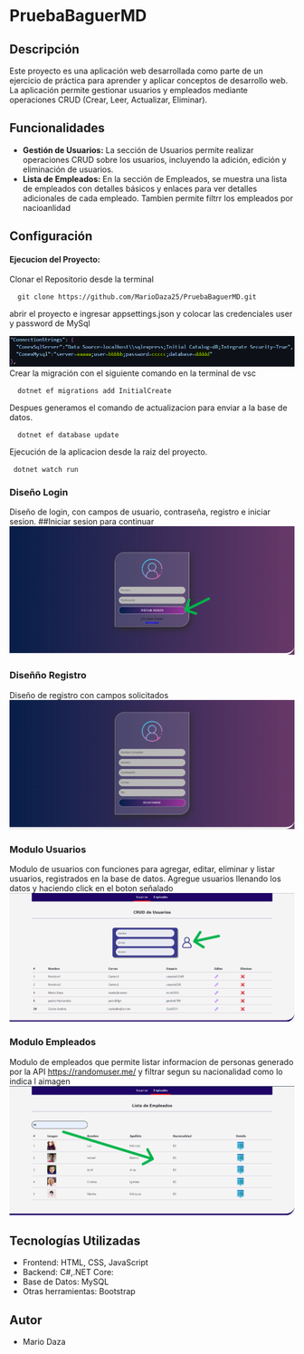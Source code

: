 # PruebaBaguerMD

## Descripción

Este proyecto es una aplicación web desarrollada como parte de un ejercicio de práctica para aprender y aplicar conceptos de desarrollo web. La aplicación permite gestionar usuarios y empleados mediante operaciones CRUD (Crear, Leer, Actualizar, Eliminar).

## Funcionalidades

- **Gestión de Usuarios:** La sección de Usuarios permite realizar operaciones CRUD sobre los usuarios, incluyendo la adición, edición y eliminación de usuarios.
- **Lista de Empleados:** En la sección de Empleados, se muestra una lista de empleados con detalles básicos y enlaces para ver detalles adicionales de cada empleado. Tambien permite filtrr los empleados por nacioanlidad

## Configuración

#### Ejecucion del Proyecto:
Clonar el Repositorio desde la terminal 
```
  git clone https://github.com/MarioDaza25/PruebaBaguerMD.git
```
abrir el proyecto e ingresar appsettings.json y colocar las credenciales user y password de MySql



![Json settings](./wwwroot/images/imgDoc/db.png)
Crear la migración con el siguiente comando en la terminal de vsc 
```
  dotnet ef migrations add InitialCreate
```

Despues generamos el comando de actualizacion para enviar a la base de datos.
```
  dotnet ef database update 
```

Ejecución de la aplicacion desde la raiz del proyecto.
```
 dotnet watch run 
```

### Diseño Login
Diseño de login, con campos de usuario, contraseña, registro e iniciar sesion.
##Iniciar sesion para continuar
![Json settings](./wwwroot/images/imgDoc/ingreso.png)

### Diseñño Registro
Diseño de registro con campos solicitados
![Json settings](./wwwroot/images/imgDoc/registro.png)

### Modulo Usuarios
Modulo de usuarios con funciones para agregar, editar, eliminar y listar usuarios, registrados en la base de datos.
Agregue usuarios llenando los datos y haciendo click en el boton señalado
![Json settings](./wwwroot/images/imgDoc/usuarios.png)

### Modulo Empleados
Modulo de empleados que permite listar informacion de personas generado por la API https://randomuser.me/ y filtrar segun su nacionalidad como lo indica l aimagen
![Json settings](./wwwroot/images/imgDoc/Empleados.png)


## Tecnologías Utilizadas
- Frontend: HTML, CSS, JavaScript
- Backend: C#,.NET Core: 
- Base de Datos: MySQL
- Otras herramientas: Bootstrap

## Autor

- Mario Daza


